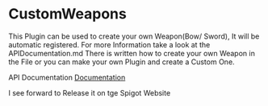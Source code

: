 # CustomWeapons

This Plugin can be used to create your own Weapon(Bow/ Sword), It will be automatic registered. For more Information take a look at the APIDocumentation.md
There is written how to create your own Weapon in the File or you can make your own Plugin and create a Custom One.


API Documentation
<a href="APIDocumentation.md">Documentation</a>

I see forward to Release it on tge Spigot Website